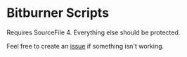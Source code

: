 # Bitburner Scripts
Requires SourceFile 4. Everything else should be protected.

Feel free to create an [issue](https://github.com/qxxst/bitburner-scripts/issues) if something isn't working.
